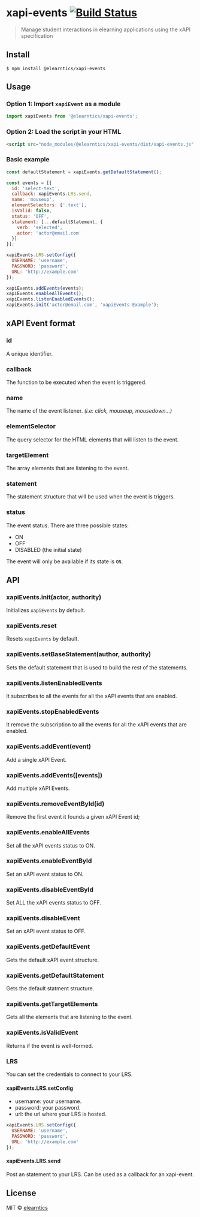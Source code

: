 # xapi-events [![Build Status](https://travis-ci.org/elearntics/elearntics-xapi-events.svg?branch=master)](https://travis-ci.org/elearntics/elearntics-xapi-events)

> Manage student interactions in elearning applications using the xAPI specification


## Install

```
$ npm install @elearntics/xapi-events
```

## Usage

### Option 1: Import `xapiEvent` as a module

```js 
import xapiEvents from '@elearntics/xapi-events';
```

### Option 2: Load the script in your HTML

```html
<script src="node_modules/@elearntics/xapi-events/dist/xapi-events.js" type="text/javascript"></script>
```

### Basic example 

```js
const defaultStatement = xapiEvents.getDefaultStatement();

const events = [{
  id: 'select-text',
  callback: xapiEvents.LRS.send,
  name: 'mouseup',
  elementSelectors: ['.text'],
  isValid: false,
  status: 'OFF',
  statement: [...defaultStatement, {
    verb: 'selected',
    actor: 'actor@email.com'
  }]
}];

xapiEvents.LRS.setConfig({
  USERNAME: 'username',
  PASSWORD: 'password',
  URL: 'http://example.com'
});

xapiEvents.addEvents(events);
xapiEvents.enableAllEvents();
xapiEvents.listenEnabledEvents();
xapiEvents.init('actor@email.com', 'xapiEvents-Example');
```

## xAPI Event format

### id

A unique identifier.

### callback

The function to be executed when the event is triggered.

### name

The name of the event listener. *(i.e: click, mouseup, mousedown...)*

### elementSelector

The query selector for the HTML elements that will listen to the event.

### targetElement

The array elements that are listening to the event.

### statement

The statement structure that will be used when the event is triggers.

### status

The event status. There are three possible states:

* ON
* OFF
* DISABLED (the initial state)

The event will only be available if its state is `ON`. 

## API

### xapiEvents.init(actor, authority)

Initializes `xapiEvents` by default.

### xapiEvents.reset

Resets `xapiEvents` by default.

### xapiEvents.setBaseStatement(author, authority)

Sets the default statement that is used to build the rest of the statements.

### xapiEvents.listenEnabledEvents

It subscribes to all the events for all the xAPI events that are enabled.

### xapiEvents.stopEnabledEvents

It remove the subscription to all the events for all the xAPI events that are enabled.

### xapiEvents.addEvent(event)

Add a single xAPI Event.

### xapiEvents.addEvents([events])

Add multiple xAPI Events.

### xapiEvents.removeEventById(id)

Remove the first event it founds a given xAPI Event id;

### xapiEvents.enableAllEvents

Set all the xAPI events status to ON.

### xapiEvents.enableEventById

Set an xAPI event status to ON.

### xapiEvents.disableEventById

Set ALL the xAPI events status to OFF.

### xapiEvents.disableEvent

Set an xAPI event status to OFF.

### xapiEvents.getDefaultEvent

Gets the default xAPI event structure.

### xapiEvents.getDefaultStatement

Gets the default statment structure.

### xapiEvents.getTargetElements

Gets all the elements that are listening to the event.

### xapiEvents.isValidEvent

Returns if the event is well-formed.

### LRS

You can set the credentials to connect to your LRS.

#### xapiEvents.LRS.setConfig

* username: your username.
* password: your password.
* url: the url where your LRS is hosted.

```js
xapiEvents.LRS.setConfig({
  USERNAME: 'username',
  PASSWORD: 'password',
  URL: 'http://example.com'
});
```

#### xapiEvents.LRS.send

Post an statement to your LRS. Can be used as a callback for an xapi-event.

## License

MIT © [elearntics](https://elearntics.com)